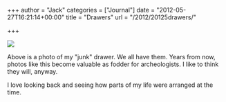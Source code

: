 +++
author = "Jack"
categories = ["Journal"]
date = "2012-05-27T16:21:14+00:00"
title = "Drawers"
url = "/2012/20125drawers/"

+++

![][1] 

Above is a photo of my "junk" drawer. We all have them. Years from now, photos like this become valuable as fodder for archeologists. I like to think they will, anyway.

I love looking back and seeing how parts of my life were arranged at the time.

 [1]: /img/2012/05/20120527_DSCF1459.jpg